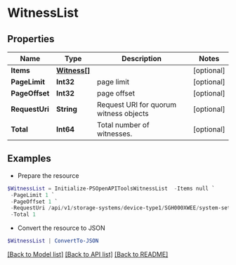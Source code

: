# WitnessList
## Properties

Name | Type | Description | Notes
------------ | ------------- | ------------- | -------------
**Items** | [**Witness[]**](Witness.md) |  | [optional] 
**PageLimit** | **Int32** | page limit | [optional] 
**PageOffset** | **Int32** | page offset | [optional] 
**RequestUri** | **String** | Request URI for quorum witness objects | [optional] 
**Total** | **Int64** | Total number of witnesses. | [optional] 

## Examples

- Prepare the resource
```powershell
$WitnessList = Initialize-PSOpenAPIToolsWitnessList  -Items null `
 -PageLimit 1 `
 -PageOffset 1 `
 -RequestUri /api/v1/storage-systems/device-type1/SGH000XWEE/system-settings/quorum-witness `
 -Total 1
```

- Convert the resource to JSON
```powershell
$WitnessList | ConvertTo-JSON
```

[[Back to Model list]](../README.md#documentation-for-models) [[Back to API list]](../README.md#documentation-for-api-endpoints) [[Back to README]](../README.md)


